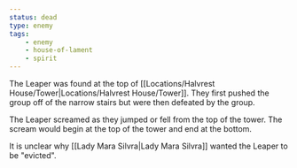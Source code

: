 ```yaml
---
status: dead
type: enemy
tags:
	- enemy
	- house-of-lament
	- spirit
---
```

The Leaper was found at the top of [[Locations/Halvrest House/Tower|Locations/Halvrest House/Tower]]. They first pushed the group off of the narrow stairs but were then defeated by the group.

The Leaper screamed as they jumped or fell from the top of the tower. The scream would begin at the top of the tower and end at the bottom.

It is unclear why [[Lady Mara Silvra|Lady Mara Silvra]] wanted the Leaper to be "evicted".